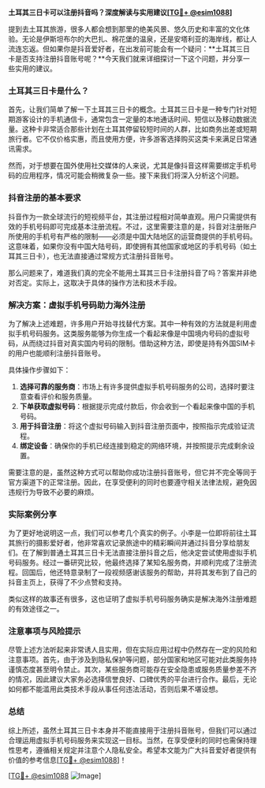 **土耳其三日卡可以注册抖音吗？深度解读与实用建议[[TG💪+ @esim1088](https://t.me/s/esim1088)]**

提到去土耳其旅游，很多人都会想到那里的绝美风景、悠久历史和丰富的文化体验。无论是伊斯坦布尔的大巴扎、棉花堡的温泉，还是安塔利亚的海岸线，都让人流连忘返。但如果你是抖音爱好者，在出发前可能会有一个疑问：**土耳其三日卡是否支持注册抖音账号呢？**今天我们就来详细探讨一下这个问题，并分享一些实用的建议。

### 土耳其三日卡是什么？

首先，让我们简单了解一下土耳其三日卡的概念。土耳其三日卡是一种专门针对短期游客设计的手机通信卡，通常包含一定量的本地通话时间、短信以及移动数据流量。这种卡非常适合那些计划在土耳其停留较短时间的人群，比如商务出差或短期旅行者。它不仅价格实惠，而且使用方便，许多游客选择购买这类卡来满足日常通讯需求。

然而，对于想要在国外使用社交媒体的人来说，尤其是像抖音这样需要绑定手机号码的应用程序，情况可能会稍微复杂一些。接下来我们将深入分析这个问题。

### 抖音注册的基本要求

抖音作为一款全球流行的短视频平台，其注册过程相对简单直观。用户只需提供有效的手机号码即可完成基本注册流程。不过，这里需要注意的是，抖音对注册账户所使用的手机号有严格的限制——必须是中国大陆地区的运营商提供的手机号码。这意味着，如果你没有中国大陆号码，即使拥有其他国家或地区的手机号码（如土耳其三日卡），也无法直接通过常规方式注册抖音账号。

那么问题来了，难道我们真的完全不能用土耳其三日卡注册抖音了吗？答案并非绝对否定。实际上，这取决于具体的操作方法和技术手段。

### 解决方案：虚拟手机号码助力海外注册

为了解决上述难题，许多用户开始寻找替代方案。其中一种有效的方法就是利用虚拟手机号码服务。这类服务能够为你生成一个看起来像是中国境内号码的虚拟号码，从而绕过抖音对真实国内号码的限制。借助这种方法，即使是持有外国SIM卡的用户也能顺利注册抖音账号。

具体操作步骤如下：

1. **选择可靠的服务商**：市场上有许多提供虚拟手机号码服务的公司，选择时要注意查看评价和服务质量。
2. **下单获取虚拟号码**：根据提示完成付款后，你会收到一个看起来像中国的手机号码。
3. **用于抖音注册**：将这个虚拟号码输入到抖音注册页面中，按照指示完成验证流程。
4. **绑定设备**：确保你的手机已经连接到稳定的网络环境，并按照提示完成剩余设置。

需要注意的是，虽然这种方式可以帮助你成功注册抖音账号，但它并不完全等同于官方渠道下的正常注册。因此，在享受便利的同时也要遵守相关法律法规，避免因违规行为导致不必要的麻烦。

### 实际案例分享

为了更好地说明这一点，我们可以参考几个真实的例子。小李是一位即将前往土耳其旅行的摄影爱好者，他非常喜欢记录旅途中的精彩瞬间并通过抖音分享给朋友们。在了解到普通土耳其三日卡无法直接注册抖音之后，他决定尝试使用虚拟手机号码服务。经过一番研究比较，他最终选择了某知名服务商，并顺利完成了注册流程。回国后，他还特意录制了一段视频感谢该服务的帮助，并将其发布到了自己的抖音主页上，获得了不少点赞和支持。

类似这样的故事还有很多，这也证明了虚拟手机号码服务确实是解决海外注册难题的有效途径之一。

### 注意事项与风险提示

尽管上述方法听起来非常诱人且实用，但在实际应用过程中仍然存在一定的风险和注意事项。首先，由于涉及到隐私保护等问题，部分国家和地区可能对此类服务持谨慎态度甚至明令禁止。其次，某些服务商可能存在安全隐患或服务质量参差不齐的情况，因此建议大家务必选择信誉良好、口碑优秀的平台进行合作。最后，无论如何都不能滥用此类技术手段从事任何违法活动，否则后果不堪设想。

### 总结

综上所述，虽然土耳其三日卡本身并不能直接用于注册抖音账号，但我们可以通过合理运用虚拟手机号码服务来实现这一目标。当然，在享受便利的同时也需保持理性思考，遵循相关规定并注意个人隐私安全。希望本文能为广大抖音爱好者提供有价值的参考信息[[TG💪+ @esim1088](https://t.me/s/esim1088)]！

[[TG💪+ @esim1088](https://t.me/s/esim1088) ![Image](https://i.postimg.cc/4NQfJmqS/Snipaste-2025-05-13-00-14-12.png)]